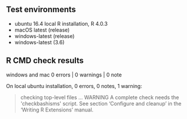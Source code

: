 ## Test environments
* ubuntu 16.4 local R installation, R 4.0.3
* macOS latest (release)
* windows-latest (release)
* windows-latest (3.6)

## R CMD check results

windows and mac
0 errors | 0 warnings | 0 note

On local ubuntu installation, 0 errors, 0 notes, 1 warning:

> checking top-level files ... WARNING
  A complete check needs the 'checkbashisms' script.
  See section ‘Configure and cleanup’ in the ‘Writing R Extensions’
  manual.
